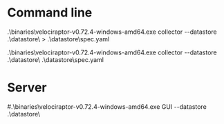 
# Command line
.\binaries\velociraptor-v0.72.4-windows-amd64.exe collector --datastore .\datastore\ > .\datastore\spec.yaml

.\binaries\velociraptor-v0.72.4-windows-amd64.exe collector --datastore .\datastore\ .\datastore\spec.yaml

# Server
#.\binaries\velociraptor-v0.72.4-windows-amd64.exe GUI --datastore .\datastore\

